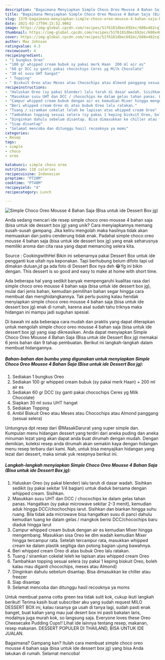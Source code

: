 ```yaml
---
description: "Bagaimana Menyiapkan Simple Choco Oreo Mousse 4 Bahan Saja (Bisa untuk ide Dessert Box jg) Anti Gagal"
title: "Bagaimana Menyiapkan Simple Choco Oreo Mousse 4 Bahan Saja (Bisa untuk ide Dessert Box jg) Anti Gagal"
slug: 1370-bagaimana-menyiapkan-simple-choco-oreo-mousse-4-bahan-saja-bisa-untuk-ide-dessert-box-jg-anti-gagal
date: 2021-03-17T04:15:52.906Z
image: https://img-global.cpcdn.com/recipes/51f6181dbec692ec/680x482cq70/simple-choco-oreo-mousse-4-bahan-saja-bisa-untuk-ide-dessert-box-jg-foto-resep-utama.jpg
thumbnail: https://img-global.cpcdn.com/recipes/51f6181dbec692ec/680x482cq70/simple-choco-oreo-mousse-4-bahan-saja-bisa-untuk-ide-dessert-box-jg-foto-resep-utama.jpg
cover: https://img-global.cpcdn.com/recipes/51f6181dbec692ec/680x482cq70/simple-choco-oreo-mousse-4-bahan-saja-bisa-untuk-ide-dessert-box-jg-foto-resep-utama.jpg
author: Max Johnson
ratingvalue: 4.3
reviewcount: 4
recipeingredient:
- "1 bungkus Oreo"
- "100 gr whipped cream bubuk sy pakai merk Haan  200 ml air es"
- "60 gr DCC sy ganti pakai chocochips Ceres yg Milk Chocolate"
- "30 ml susu UHT hangat"
- " Topping"
- " Biskuit Oreo atau Meses atau Chocochips atau Almond panggang sesuai selera"
recipeinstructions:
- "Haluskan Oreo (sy pakai blender) lalu taruh di dasar wadah. Sisihkan sedikit (sy pakai sekitar 1/4 bagian) untuk diaduk bersama dengan whipped cream. Sisihkan."
- "Masukkan susu UHT dan DCC / chocochips ke dalam gelas tahan panas. Hangatkan (sy pakai microwave sekitar 2-3 menit), kemudian aduk hingga DCC/chochochips larut. Sisihkan dan biarkan hingga suhu ruang. Bila tidak ada microwave bisa hangatkan susu di panci dahulu kemudian tuang ke dalam gelas / mangkok berisi DCC/chocochips baru diaduk hingga larut"
- "Campur whipped cream bubuk dengan air es kemudian Mixer hingga mengembang. Masukkan sisa Oreo ke dlm wadah kemudian Mixer hingga tercampur rata. Setelah tercampur rata, masukkan whipped cream ke dalam plastik segitiga dan potong bagian ujung bawahnya."
- "Beri whipped cream Oreo di atas bubuk Oreo lalu ratakan."
- "Tuang / siramkan cokelat leleh ke lapisan atas whipped cream Oreo"
- "Tambahkan topping sesuai selera (sy pakai 1 keping biskuit Oreo, boleh kalau mau diganti chocochips, meses atau Almond)"
- "Dinginkan dahulu sebelum disantap. Bisa dimasukkan ke chiller atau freezer"
- "Siap disantap"
- "Selamat mencoba dan ditunggu hasil recooknya ya moms"
categories:
- Resep
tags:
- simple
- choco
- oreo

katakunci: simple choco oreo 
nutrition: 110 calories
recipecuisine: Indonesian
preptime: "PT28M"
cooktime: "PT48M"
recipeyield: "4"
recipecategory: Lunch

---
```



![Simple Choco Oreo Mousse 4 Bahan Saja (Bisa untuk ide Dessert Box jg)](https://img-global.cpcdn.com/recipes/51f6181dbec692ec/680x482cq70/simple-choco-oreo-mousse-4-bahan-saja-bisa-untuk-ide-dessert-box-jg-foto-resep-utama.jpg)

Anda sedang mencari ide resep simple choco oreo mousse 4 bahan saja (bisa untuk ide dessert box jg) yang unik? Cara menyiapkannya memang susah-susah gampang. Jika keliru mengolah maka hasilnya tidak akan memuaskan dan justru cenderung tidak enak. Padahal simple choco oreo mousse 4 bahan saja (bisa untuk ide dessert box jg) yang enak seharusnya memiliki aroma dan cita rasa yang dapat memancing selera kita.

Source : CookingwithHel Bikin ini sebenarnya pakai Dessert Box untuk ide pengganti kue ultah nya keponakan. Tapi berhubung belum difoto tapi ud dimakan duluan,jd ga ada foto di Dessert Box nya deh 😂Yg ini bikin dengan. This dessert is so good and easy to make at home with short time.

Ada beberapa hal yang sedikit banyak mempengaruhi kualitas rasa dari simple choco oreo mousse 4 bahan saja (bisa untuk ide dessert box jg), mulai dari jenis bahan, kemudian pemilihan bahan segar hingga cara membuat dan menghidangkannya. Tak perlu pusing kalau hendak menyiapkan simple choco oreo mousse 4 bahan saja (bisa untuk ide dessert box jg) enak di rumah, karena asal sudah tahu triknya maka hidangan ini mampu jadi suguhan spesial.


Di bawah ini ada beberapa cara mudah dan praktis yang dapat diterapkan untuk mengolah simple choco oreo mousse 4 bahan saja (bisa untuk ide dessert box jg) yang siap dikreasikan. Anda dapat menyiapkan Simple Choco Oreo Mousse 4 Bahan Saja (Bisa untuk ide Dessert Box jg) memakai 6 jenis bahan dan 9 tahap pembuatan. Berikut ini langkah-langkah dalam membuat hidangannya.

<!--inarticleads1-->

##### Bahan-bahan dan bumbu yang digunakan untuk menyiapkan Simple Choco Oreo Mousse 4 Bahan Saja (Bisa untuk ide Dessert Box jg):

1. Sediakan 1 bungkus Oreo
1. Sediakan 100 gr whipped cream bubuk (sy pakai merk Haan) + 200 ml air es
1. Sediakan 60 gr DCC (sy ganti pakai chocochips Ceres yg Milk Chocolate)
1. Siapkan 30 ml susu UHT hangat
1. Sediakan  Topping
1. Ambil  Biskuit Oreo atau Meses atau Chocochips atau Almond panggang (sesuai selera)


Untungnya dpt resep dari @MasakDarurat yang super simple dan. Kumpulan menu hidangan dessert yang terdiri dari aneka puding dan aneka minuman lezat yang akan dapat anda buat dirumah dengan mudah. Dengan demikian, koleksi resep anda dirumah akan semakin kaya dengan hidangan menu resep terbaru dari kami. Nah, untuk bisa menyajikan hidangan yang lezat dari dessert, maka simak yuk resepnya berikut ini. 

<!--inarticleads2-->

##### Langkah-langkah menyiapkan Simple Choco Oreo Mousse 4 Bahan Saja (Bisa untuk ide Dessert Box jg):

1. Haluskan Oreo (sy pakai blender) lalu taruh di dasar wadah. Sisihkan sedikit (sy pakai sekitar 1/4 bagian) untuk diaduk bersama dengan whipped cream. Sisihkan.
1. Masukkan susu UHT dan DCC / chocochips ke dalam gelas tahan panas. Hangatkan (sy pakai microwave sekitar 2-3 menit), kemudian aduk hingga DCC/chochochips larut. Sisihkan dan biarkan hingga suhu ruang. Bila tidak ada microwave bisa hangatkan susu di panci dahulu kemudian tuang ke dalam gelas / mangkok berisi DCC/chocochips baru diaduk hingga larut
1. Campur whipped cream bubuk dengan air es kemudian Mixer hingga mengembang. Masukkan sisa Oreo ke dlm wadah kemudian Mixer hingga tercampur rata. Setelah tercampur rata, masukkan whipped cream ke dalam plastik segitiga dan potong bagian ujung bawahnya.
1. Beri whipped cream Oreo di atas bubuk Oreo lalu ratakan.
1. Tuang / siramkan cokelat leleh ke lapisan atas whipped cream Oreo
1. Tambahkan topping sesuai selera (sy pakai 1 keping biskuit Oreo, boleh kalau mau diganti chocochips, meses atau Almond)
1. Dinginkan dahulu sebelum disantap. Bisa dimasukkan ke chiller atau freezer
1. Siap disantap
1. Selamat mencoba dan ditunggu hasil recooknya ya moms


Untuk membuat panna cotta green tea tidak sulit kok, cukup ikuti langkah berikut! Terima kasih buat subscriber aku yang sudah request MILO DESSERT BOX ini, kalau rasanya ga usah di tanya lagi, sudah pasti enak banget, buat kalian yang mau jual desert box ini pasti bakalan laris, modalnya juga murah kok, so langsung saja. Everyone loves these Oreo Cheesecake Pudding Cups!! Lihat ide lainnya tentang resep, makanan, resep makanan. DESSERT POPULER DI THAILAND, BISA UNTUK IDE JUALAN. 

Bagaimana? Gampang kan? Itulah cara membuat simple choco oreo mousse 4 bahan saja (bisa untuk ide dessert box jg) yang bisa Anda lakukan di rumah. Selamat mencoba!
